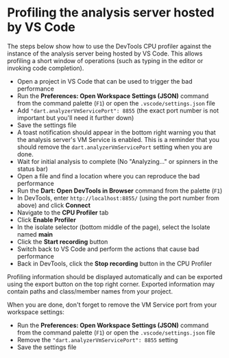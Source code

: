 # Profiling the analysis server hosted by VS Code

The steps below show how to use the DevTools CPU profiler against the instance
of the analysis server being hosted by VS Code. This allows profiling a short
window of operations (such as typing in the editor or invoking code completion).

- Open a project in VS Code that can be used to trigger the bad performance
- Run the **Preferences: Open Workspace Settings (JSON)** command from the
  command palette (`F1`) or open the `.vscode/settings.json` file
- Add `"dart.analyzerVmServicePort": 8855` (the exact port number is not important
  but you'll need it further down)
- Save the settings file
- A toast notification should appear in the bottom right warning you that the
  analysis server's VM Service is enabled. This is a reminder that you should
  remove the `dart.analyzerVmServicePort` setting when you are done.
- Wait for initial analysis to complete (No "Analyzing..." or spinners in the
  status bar)
- Open a file and find a location where you can reproduce the bad performance
- Run the **Dart: Open DevTools in Browser** command from the palette (`F1`)
- In DevTools, enter `http://localhost:8855/` (using the port number from above)
  and click **Connect**
- Navigate to the **CPU Profiler** tab
- Click **Enable Profiler**
- In the isolate selector (bottom middle of the page), select the Isolate named
  **main**
- Click the **Start recording** button
- Switch back to VS Code and perform the actions that cause bad performance
- Back in DevTools, click the **Stop recording** button in the CPU Profiler

Profiling information should be displayed automatically and can be exported
using the export button on the top right corner. Exported information may
contain paths and class/member names from your project.

When you are done, don't forget to remove the VM Service port from your
workspace settings:

- Run the **Preferences: Open Workspace Settings (JSON)** command from the
  command palette (`F1`) or open the `.vscode/settings.json` file
- Remove the `"dart.analyzerVmServicePort": 8855` setting
- Save the settings file
